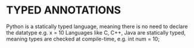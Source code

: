 TYPED ANNOTATIONS
==================
Python is a statically typed language, meaning there is no need to declare the datatype e.g. x = 10
Languages like C, C++, Java are statically typed, meaning types are checked at compile-time, e.g. int num = 10;


